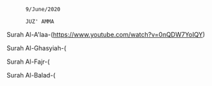           9/June/2020
          
          JUZ' AMMA
         
Surah Al-A'laa-(https://www.youtube.com/watch?v=0nQDW7YoIQY)

Surah Al-Ghasyiah-(

Surah Al-Fajr-(

Surah Al-Balad-(
